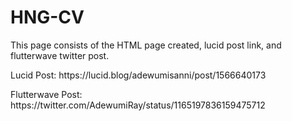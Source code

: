 # HNG-CV
This page consists of the HTML page created, lucid post link, and flutterwave twitter post.
<p>Lucid Post: https://lucid.blog/adewumisanni/post/1566640173 </p>
<p>Flutterwave Post: https://twitter.com/AdewumiRay/status/1165197836159475712 </p>
